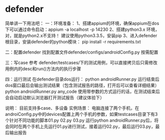 # defender

简单讲一下用法吧：
一：环境准备：
1、搭建appium的环境，确保appium在dos下可以通过命令启动：appium -a localhost -p 14230
2、搭建python3.x 环境，对，就是python2.x不支持！ 建议使用python3.3.5，安装pip
3、进入defender根目录，安装defender的python模块： pip install -r requirements.txt

二：配置defender
    找到配置文件defender/configs/androidConfig.py  按需配置
    
三：写case
    参考 defender/testcases/下的测试用例，可以直接拷贝后只需修改用例内的desc和run()方法内的执行步骤
  
四：运行测试
    在defender目录dos运行：
        python androidRunner.py   运行结束后dos窗口最后会输出测试结果（包含测试报告的路径，打开后可以查看详细结果）
        python androidRunner.py any_code   使用带参数的方式运行的话，在测试结束后会自动启动默认浏览器打开测试报告（建议体验下）
    
说明：
  目前支持多case、多设备
  实例场景：
      电脑连接了两个手机，在androiConfig.py中的devices配置上两个手机的参数，如果testcases目录下有3个针对不同功能的脚本01.py 02.py 03.py
      运行python androidRunner.py后，将会同时在两个手机上先运行01.py进行测试，接着运行02.py，最后运行03.py，最后输出报告
      
